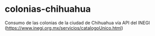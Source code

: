 # colonias-chihuahua
Consumo de las colonias de la ciudad de Chihuahua vía API del INEGI (https://www.inegi.org.mx/servicios/catalogoUnico.html)

